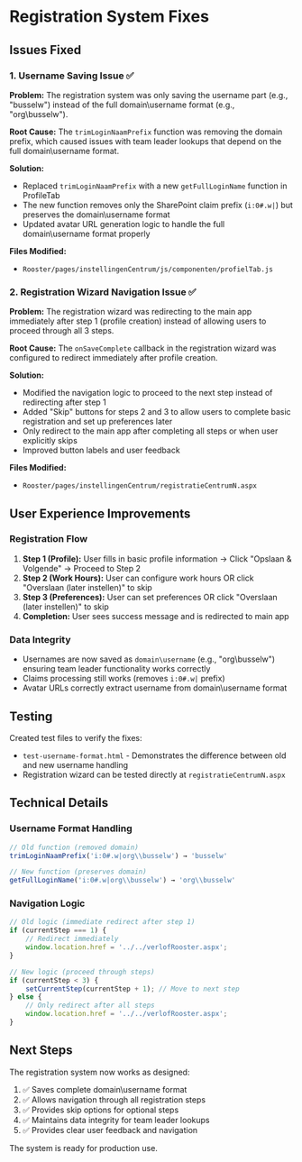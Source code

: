 # Registration System Fixes

## Issues Fixed

### 1. Username Saving Issue ✅
**Problem:** The registration system was only saving the username part (e.g., "busselw") instead of the full domain\username format (e.g., "org\busselw").

**Root Cause:** The `trimLoginNaamPrefix` function was removing the domain prefix, which caused issues with team leader lookups that depend on the full domain\username format.

**Solution:**
- Replaced `trimLoginNaamPrefix` with a new `getFullLoginName` function in ProfileTab
- The new function removes only the SharePoint claim prefix (`i:0#.w|`) but preserves the domain\username format
- Updated avatar URL generation logic to handle the full domain\username format properly

**Files Modified:**
- `Rooster/pages/instellingenCentrum/js/componenten/profielTab.js`

### 2. Registration Wizard Navigation Issue ✅
**Problem:** The registration wizard was redirecting to the main app immediately after step 1 (profile creation) instead of allowing users to proceed through all 3 steps.

**Root Cause:** The `onSaveComplete` callback in the registration wizard was configured to redirect immediately after profile creation.

**Solution:**
- Modified the navigation logic to proceed to the next step instead of redirecting after step 1
- Added "Skip" buttons for steps 2 and 3 to allow users to complete basic registration and set up preferences later
- Only redirect to the main app after completing all steps or when user explicitly skips
- Improved button labels and user feedback

**Files Modified:**
- `Rooster/pages/instellingenCentrum/registratieCentrumN.aspx`

## User Experience Improvements

### Registration Flow
1. **Step 1 (Profile):** User fills in basic profile information → Click "Opslaan & Volgende" → Proceed to Step 2
2. **Step 2 (Work Hours):** User can configure work hours OR click "Overslaan (later instellen)" to skip
3. **Step 3 (Preferences):** User can set preferences OR click "Overslaan (later instellen)" to skip
4. **Completion:** User sees success message and is redirected to main app

### Data Integrity
- Usernames are now saved as `domain\username` (e.g., "org\busselw") ensuring team leader functionality works correctly
- Claims processing still works (removes `i:0#.w|` prefix)
- Avatar URLs correctly extract username from domain\username format

## Testing

Created test files to verify the fixes:
- `test-username-format.html` - Demonstrates the difference between old and new username handling
- Registration wizard can be tested directly at `registratieCentrumN.aspx`

## Technical Details

### Username Format Handling
```javascript
// Old function (removed domain)
trimLoginNaamPrefix('i:0#.w|org\\busselw') → 'busselw'

// New function (preserves domain)
getFullLoginName('i:0#.w|org\\busselw') → 'org\\busselw'
```

### Navigation Logic
```javascript
// Old logic (immediate redirect after step 1)
if (currentStep === 1) {
    // Redirect immediately
    window.location.href = '../../verlofRooster.aspx';
}

// New logic (proceed through steps)
if (currentStep < 3) {
    setCurrentStep(currentStep + 1); // Move to next step
} else {
    // Only redirect after all steps
    window.location.href = '../../verlofRooster.aspx';
}
```

## Next Steps

The registration system now works as designed:
1. ✅ Saves complete domain\username format
2. ✅ Allows navigation through all registration steps
3. ✅ Provides skip options for optional steps
4. ✅ Maintains data integrity for team leader lookups
5. ✅ Provides clear user feedback and navigation

The system is ready for production use.
